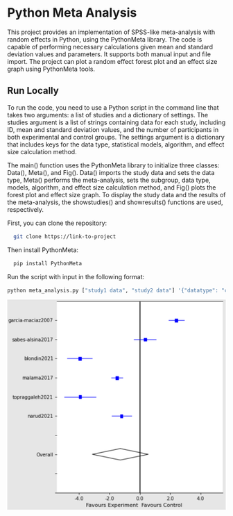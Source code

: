 
# Python Meta Analysis

This project provides an implementation of SPSS-like meta-analysis with random effects in Python, using the PythonMeta library. The code is capable of performing necessary calculations given mean and standard deviation values and parameters. It supports both manual input and file import. The project can plot a random effect forest plot and an effect size graph using PythonMeta tools.


## Run Locally

To run the code, you need to use a Python script in the command line that takes two arguments: a list of studies and a dictionary of settings. The studies argument is a list of strings containing data for each study, including ID, mean and standard deviation values, and the number of participants in both experimental and control groups. The settings argument is a dictionary that includes keys for the data type, statistical models, algorithm, and effect size calculation method.

The main() function uses the PythonMeta library to initialize three classes: Data(), Meta(), and Fig(). Data() imports the study data and sets the data type, Meta() performs the meta-analysis, sets the subgroup, data type, models, algorithm, and effect size calculation method, and Fig() plots the forest plot and effect size graph. To display the study data and the results of the meta-analysis, the showstudies() and showresults() functions are used, respectively.

First, you can clone the repository:

```bash
  git clone https://link-to-project
```

Then install PythonMeta:

```bash
  pip install PythonMeta
```

Run the script with input in the following format:

```bash
python meta_analysis.py ["study1 data", "study2 data"] '{"datatype": "cont", "models": "fixed", "algorithm": "DL", "effect": "SMD"}'
```

![plot](Plot.jpg)
